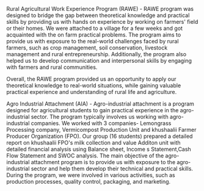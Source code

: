 Rural Agricultural Work Experience Program (RAWE) -
RAWE program was designed to bridge the gap between theoretical knowledge and practical skills by providing us with hands on experience by working on farmers' field or their homes. 
We were attached to a village for a few weeks and got acquainted with the on farm practical problems. The program aims to provide us with exposure to the real-world challenges faced by rural farmers, such as crop management, soil conservation, livestock management and rural entrepreneurship. Additionally, the program also helped us to develop communication and interpersonal skills by engaging with farmers and rural communities.

Overall, the RAWE program provided us an opportunity to apply our theoretical knowledge to real-world situations, while gaining valuable practical experience and understanding of rural life and agriculture.
 
Agro Industrial Attachment (AIA) -
Agro-industrial attachment is a program designed for agricultural students to gain practical experience in the agro-industrial sector. The program typically involves us working with agro-industrial companies. We worked with 3 companies- Lemongrass Processing company, Vermicompost Production Unit and khushaalii Farmer Producer Organization (FPO). Our group (16 students) prepared a detailed report on khushaalii FPO's milk collection and value Additon unit with detailed financial analysis using Balance sheet, Income s
Statement,Cash Flow Statement and SWOC analysis. 
The main objective of the agro-industrial attachment program is to provide us with exposure to the agro-industrial sector and help them develop their technical and practical skills. During the program, we were involved in various activities, such as production processes, quality control, packaging, and marketing.
